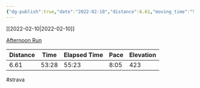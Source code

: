 ```yaml
---
{"dg-publish":true,"date":"2022-02-10","distance":6.61,"moving_time":"53:28","elapsed_time":"55:23","pace":"8:05","total_elevation_gain":423,"url":"https://www.strava.com/activities/6663999808","permalink":"/01-personal/strava/2022-02-10-afternoon-run/","dgPassFrontmatter":true}
---
```



[[2022-02-10\|2022-02-10]]

[Afternoon Run](https://www.strava.com/activities/6663999808)

| Distance | Time  | Elapsed Time | Pace | Elevation |
| -------- | ----- | ------------ | ---- | --------- |
| 6.61     | 53:28 | 55:23        | 8:05 | 423       |




#strava
